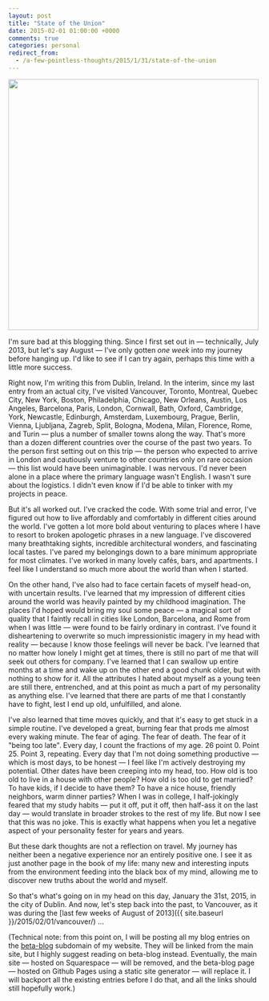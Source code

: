 ```yaml
---
layout: post
title: "State of the Union"
date: 2015-02-01 01:00:00 +0000
comments: true
categories: personal
redirect_from:
  - /a-few-pointless-thoughts/2015/1/31/state-of-the-union
---
```

<img src="{{ site.baseurl }}/images/portrait_with_silly_cat.jpg" width="500px">

I'm sure bad at this blogging thing. Since I first set out in — technically, July 2013, but let's say August — I've only gotten *one week* into my journey before hanging up. I'd like to see if I can try again, perhaps this time with a little more success.

Right now, I'm writing this from Dublin, Ireland. In the interim, since my last entry from an actual city, I've visited Vancouver, Toronto, Montreal, Quebec City, New York, Boston, Philadelphia, Chicago, New Orleans, Austin, Los Angeles, Barcelona, Paris, London, Cornwall, Bath, Oxford, Cambridge, York, Newcastle, Edinburgh, Amsterdam, Luxembourg, Prague, Berlin, Vienna, Ljubljana, Zagreb, Split, Bologna, Modena, Milan, Florence, Rome, and Turin — plus a number of smaller towns along the way. That's more than a dozen different countries over the course of the past two years. To the person first setting out on this trip — the person who expected to arrive in London and cautiously venture to other countries only on rare occasion — this list would have been unimaginable. I was nervous. I'd never been alone in a place where the primary language wasn't English. I wasn't sure about the logistics. I didn't even know if I'd be able to tinker with my projects in peace.

<!--more-->

But it's all worked out. I've cracked the code. With some trial and error, I've figured out how to live affordably and comfortably in different cities around the world. I've gotten a lot more bold about venturing to places where I have to resort to broken apologetic phrases in a new language. I've discovered many breathtaking sights, incredible architectural wonders, and fascinating local tastes. I've pared my belongings down to a bare minimum appropriate for most climates. I've worked in many lovely cafés, bars, and apartments. I feel like I understand so much more about the world than when I started.

On the other hand, I've also had to face certain facets of myself head-on, with uncertain results. I've learned that my impression of different cities around the world was heavily painted by my childhood imagination. The places I'd hoped would bring my soul some peace — a magical sort of quality that I faintly recall in cities like London, Barcelona, and Rome from when I was little — were found to be fairly ordinary in contrast. I've found it disheartening to overwrite so much impressionistic imagery in my head with reality — because I know those feelings will never be back. I've learned that no matter how lonely I might get at times, there is still no part of me that will seek out others for company. I've learned that I can swallow up entire months at a time and wake up on the other end a good chunk older, but with nothing to show for it. All the attributes I hated about myself as a young teen are still there, entrenched, and at this point as much a part of my personality as anything else. I've learned that there are parts of me that I constantly have to fight, lest I end up old, unfulfilled, and alone. 

I've also learned that time moves quickly, and that it's easy to get stuck in a simple routine. I've developed a great, burning fear that prods me almost every waking minute. The fear of aging. The fear of death. The fear of it "being too late". Every day, I count the fractions of my age. 26 point 0. Point 25. Point 3, repeating. Every day that I'm not doing something productive — which is most days, to be honest — I feel like I'm actively destroying my potential. Other dates have been creeping into my head, too. How old is too old to live in a house with other people? How old is too old to get married? To have kids, if I decide to have them? To have a nice house, friendly neighbors, warm dinner parties? When I was in college, I half-jokingly feared that my study habits — put it off, put it off, then half-ass it on the last day — would translate in broader strokes to the rest of my life. But now I see that this was no joke. This is exactly what happens when you let a negative aspect of your personality fester for years and years.

But these dark thoughts are not a reflection on travel. My journey has neither been a negative experience nor an entirely positive one. I see it as just another page in the book of my life: many new and interesting inputs from the environment feeding into the black box of my mind, allowing me to discover new truths about the world and myself.

So that's what's going on in my head on this day, January the 31st, 2015, in the city of Dublin. And now, let's step back into the past, to Vancouver, as it was during the [last few weeks of August of 2013]({{ site.baseurl }}/2015/02/01/vancouver/) ...

(Technical note: from this point on, I will be posting all my blog entries on the [beta-blog](http://beta-blog.archagon.net) subdomain of my website. They will be linked from the main site, but I highly suggest reading on beta-blog instead. Eventually, the main site — hosted on Squarespace — will be removed, and the beta-blog page — hosted on Github Pages using a static site generator — will replace it. I will backport all the existing entries before I do that, and all the links should still hopefully work.)